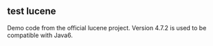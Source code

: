 ## test lucene
Demo code from the official lucene project. Version 4.7.2 is used to be compatible with Java6.
